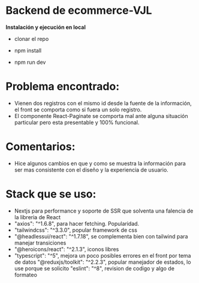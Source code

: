 # Backend de ecommerce-VJL

**Instalación y ejecución en local**

- clonar el repo

- npm install

- npm run dev

# Problema encontrado:

- Vienen dos registros con el mismo id desde la fuente de la información, el front se comporta como si fuera un solo registro.
- El componente React-Paginate se comporta mal ante alguna situación particular pero esta presentable y 100% funcional.

# Comentarios:

- Hice algunos cambios en que y como se muestra la información para ser mas consistente con el diseño y la experiencia de usuario.

# Stack que se uso:

- Nextjs para performance y soporte de SSR que solventa una falencia de la libreria de React
- "axios": "^1.6.8", para hacer fetching. Popularidad.
- "tailwindcss": "^3.3.0", popular framework de css
- "@headlessui/react": "^1.7.18", se complementa bien con tailwind para manejar transiciones
- "@heroicons/react": "^2.1.3", iconos libres
- "typescript": "^5", mejora un poco posibles errores en el front por tema de datos "@reduxjs/toolkit": "^2.2.3", popular manejador de estados, lo use porque se solicito "eslint": "^8", revision de codigo y algo de formateo
